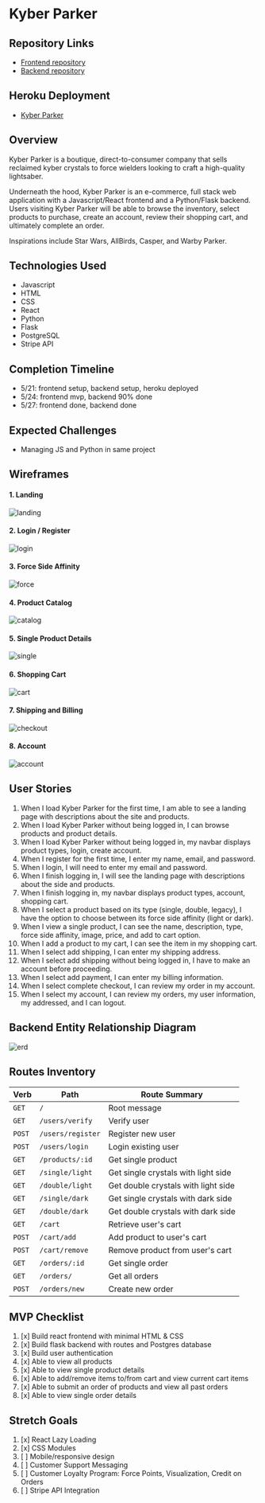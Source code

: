 # Kyber Parker

## Repository Links
* <a href="https://github.com/graymok/frontend-sei-solo-project-4">Frontend repository</a>
* <a href="https://github.com/graymok/backend-sei-solo-project-4">Backend repository</a>

## Heroku Deployment
* <a href="https://kyber-parker.herokuapp.com/">Kyber Parker</a>

## Overview
Kyber Parker is a boutique, direct-to-consumer company that sells reclaimed kyber crystals to force wielders looking to craft a high-quality lightsaber.

Underneath the hood, Kyber Parker is an e-commerce, full stack web application with a Javascript/React frontend and a Python/Flask backend. Users visiting Kyber Parker will be able to browse the inventory, select products to purchase, create an account, review their shopping cart, and ultimately complete an order.

Inspirations include Star Wars, AllBirds, Casper, and Warby Parker.

## Technologies Used
* Javascript
* HTML
* CSS
* React
* Python
* Flask
* PostgreSQL
* Stripe API

## Completion Timeline
* 5/21: frontend setup, backend setup, heroku deployed
* 5/24: frontend mvp, backend 90% done
* 5/27: frontend done, backend done

## Expected Challenges
* Managing JS and Python in same project

## Wireframes
#### 1. Landing
![landing](./assets/kyber-parker-wireframe-1.png)
#### 2. Login / Register
![login](./assets/kyber-parker-wireframe-2.png)
#### 3. Force Side Affinity
![force](./assets/kyber-parker-wireframe-3.png)
#### 4. Product Catalog
![catalog](./assets/kyber-parker-wireframe-4.png)
#### 5. Single Product Details
![single](./assets/kyber-parker-wireframe-5.png)
#### 6. Shopping Cart
![cart](./assets/kyber-parker-wireframe-6.png)
#### 7. Shipping and Billing
![checkout](./assets/kyber-parker-wireframe-7.png)
#### 8. Account
![account](./assets/kyber-parker-wireframe-8.png)

## User Stories
1. When I load Kyber Parker for the first time, I am able to see a landing page with descriptions about the site and products.
2. When I load Kyber Parker without being logged in, I can browse products and product details.
3. When I load Kyber Parker without being logged in, my navbar displays product types, login, create account.
4. When I register for the first time, I enter my name, email, and password.
5. When I login, I will need to enter my email and password.
6. When I finish logging in, I will see the landing page with descriptions about the side and products.
7. When I finish logging in, my navbar displays product types, account, shopping cart.
8. When I select a product based on its type (single, double, legacy), I have the option to choose between its force side affinity (light or dark).
9. When I view a single product, I can see the name, description, type, force side affinity, image, price, and add to cart option.
10. When I add a product to my cart, I can see the item in my shopping cart.
11. When I select add shipping, I can enter my shipping address.
12. When I select add shipping without being logged in, I have to make an account before proceeding.
13. When I select add payment, I can enter my billing information.
14. When I select complete checkout, I can review my order in my account.
15. When I select my account, I can review my orders, my user information, my addressed, and I can logout.

## Backend Entity Relationship Diagram
![erd](./assets/kyber-parker-erd-v2.png)

## Routes Inventory
| Verb | Path | Route Summary |
| --- | --- | --- |
| `GET` | `/` | Root message |
| `GET` | `/users/verify` | Verify user |
| `POST` | `/users/register` | Register new user |
| `POST` | `/users/login` | Login existing user |
| `GET` | `/products/:id` | Get single product |
| `GET` | `/single/light` | Get single crystals with light side |
| `GET` | `/double/light` | Get double crystals with light side |
| `GET` | `/single/dark` | Get single crystals with dark side |
| `GET` | `/double/dark` | Get double crystals with dark side |
| `GET` | `/cart` | Retrieve user's cart |
| `POST` | `/cart/add` | Add product to user's cart |
| `POST` | `/cart/remove` | Remove product from user's cart |
| `GET` | `/orders/:id` | Get single order |
| `GET` | `/orders/` | Get all orders |
| `POST` | `/orders/new` | Create new order |

## MVP Checklist
1. [x] Build react frontend with minimal HTML & CSS
2. [x] Build flask backend with routes and Postgres database
3. [x] Build user authentication
4. [x] Able to view all products
5. [x] Able to view single product details
6. [x] Able to add/remove items to/from cart and view current cart items
7. [x] Able to submit an order of products and view all past orders
8. [x] Able to view single order details

## Stretch Goals
1. [x] React Lazy Loading
2. [x] CSS Modules
3. [ ] Mobile/responsive design
4. [ ] Customer Support Messaging
5. [ ] Customer Loyalty Program: Force Points, Visualization, Credit on Orders
6. [ ] Stripe API Integration


